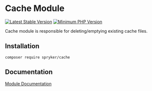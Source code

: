# Cache Module
[![Latest Stable Version](https://poser.pugx.org/spryker/cache/v/stable.svg)](https://packagist.org/packages/spryker/cache)
[![Minimum PHP Version](https://img.shields.io/badge/php-%3E%3D%207.4-8892BF.svg)](https://php.net/)

Cache module is responsible for deleting/emptying existing cache files.

## Installation

```
composer require spryker/cache
```

## Documentation

[Module Documentation](https://docs.spryker.com)
